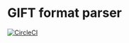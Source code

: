 # GIFT format parser

[![CircleCI](https://circleci.com/gh/pavlov99/gift/tree/master.svg?style=svg&circle-token=be34ec20970ec37168473206d036856c90701251)](https://circleci.com/gh/pavlov99/gift/tree/master)
